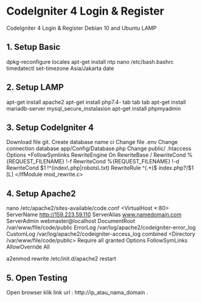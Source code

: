 # CodeIgniter 4 Login & Register
CodeIgniter 4 Login &amp; Register Debian 10 and Ubuntu LAMP
> 
## 1. Setup Basic
dpkg-reconfigure locales
apt-get install ntp
nano /etc/bash.bashrc
timedatectl set-timezone Asia/Jakarta
date

## 2. Setup LAMP
apt-get install apache2
apt-get install php7.4- tab tab tab
apt-get install mariadb-server
mysql_secure_instalasion
apt-get install phpmyadmin

## 3. Setup CodeIgniter 4
Download file git.
Create database name ci
Change file .env
Change connection database app/Config/Database.php
Change public/ .htaccess
<IfModule mod_rewrite.c>
        Options +FollowSymlinks
        RewriteEngine On
        RewriteBase /
        RewriteCond %{REQUEST_FILENAME} !-f
        RewriteCond %{REQUEST_FILENAME} !-d
        RewriteCond $1 !^(index\.php|robots\.txt)
        RewriteRule ^(.*)$ index.php?/$1 [L]
</IfModule mod_rewrite.c>

## 4. Setup Apache2
nano /etc/apache2/sites-available/code.conf
<VirtualHost *:80>
    ServerName http://159.223.59.110
    ServerAlias www.namedomain.com
    ServerAdmin webmaster@localhost
    DocumentRoot /var/www/file/code/public
    ErrorLog /var/log/apache2/codeigniter-error_log
    CustomLog /var/log/apache2/codeigniter-access_log combined
    <Directory /var/www/file/code/public>
        Require all granted
        Options FollowSymLinks
        AllowOverride All
    </Directory>
</VirtualHost>

a2enmod rewrite
/etc/init.d/apache2 restart

## 5. Open Testing
Open browser klik link url : http://ip_atau_nama_domain .
